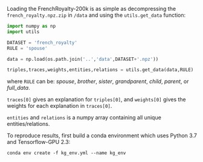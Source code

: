 Loading the FrenchRoyalty-200k is as simple as decompressing the `french_royalty.npz.zip` in `/data` and using the `utils.get_data` function:

```python
import numpy as np
import utils

DATASET = 'french_royalty'
RULE = 'spouse'

data = np.load(os.path.join('..','data',DATASET+'.npz'))

triples,traces,weights,entities,relations = utils.get_data(data,RULE)
```
where `RULE` can be: *spouse*, *brother*, *sister*, *grandparent*, *child*, *parent*, or *full_data*. 

`traces[0]` gives an explanation for `triples[0]`, and `weights[0]` gives the weights for each explanation in `traces[0]`. 

`entities` and `relations` is a numpy array containing all unique entities/relations. 

To reproduce results, first build a conda environment which uses Python 3.7 and Tensorflow-GPU 2.3:
```
conda env create -f kg_env.yml --name kg_env
```


